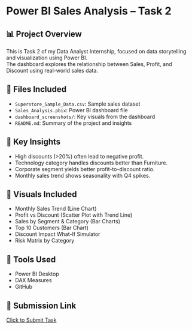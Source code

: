 
# Power BI Sales Analysis – Task 2

## 📊 Project Overview
This is Task 2 of my Data Analyst Internship, focused on data storytelling and visualization using Power BI.  
The dashboard explores the relationship between Sales, Profit, and Discount using real-world sales data.

## 📁 Files Included
- `Superstore_Sample_Data.csv`: Sample sales dataset
- `Sales_Analysis.pbix`: Power BI dashboard file
- `dashboard_screenshots/`: Key visuals from the dashboard
- `README.md`: Summary of the project and insights

## 🎯 Key Insights
- High discounts (>20%) often lead to negative profit.
- Technology category handles discounts better than Furniture.
- Corporate segment yields better profit-to-discount ratio.
- Monthly sales trend shows seasonality with Q4 spikes.

## 📌 Visuals Included
- Monthly Sales Trend (Line Chart)
- Profit vs Discount (Scatter Plot with Trend Line)
- Sales by Segment & Category (Bar Charts)
- Top 10 Customers (Bar Chart)
- Discount Impact What-If Simulator
- Risk Matrix by Category

## 🧠 Tools Used
- Power BI Desktop
- DAX Measures
- GitHub

## 📍 Submission Link
[Click to Submit Task](https://forms.gle/8Gm83s53KbyXs3Ne9)
